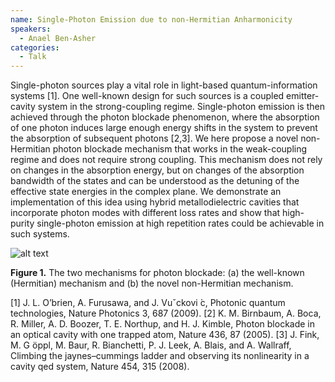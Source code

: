 ```yaml
---
name: Single-Photon Emission due to non-Hermitian Anharmonicity
speakers:
  - Anael Ben-Asher
categories:
  - Talk
---
```

Single-photon sources play a vital role in light-based quantum-information systems [1]. One well-known design for such sources is a coupled emitter-cavity system in the strong-coupling regime. Single-photon emission is then achieved through the photon blockade phenomenon, where the absorption of one photon induces large enough energy shifts in the system to prevent the absorption of subsequent photons [2,3]. We here propose a novel non-Hermitian photon blockade mechanism that works in the weak-coupling regime and does not require strong coupling. This mechanism does not rely on changes in the absorption energy, but on changes of the absorption bandwidth of the states and can be understood as the detuning of the effective state energies in the complex plane. We demonstrate an implementation of this idea using hybrid metallodielectric cavities that incorporate photon modes with different loss rates and show that high-purity single-photon emission at high repetition rates could be achievable in such systems.

![alt text](../../assets/speakers_figures/anaelbenasher.png)

**Figure 1.** The two mechanisms for photon blockade: (a) the well-known (Hermitian) mechanism and (b) the novel non-Hermitian mechanism.

[1] J. L. O’brien, A. Furusawa, and J. Vuˇckovi ́c, Photonic quantum technologies, Nature Photonics 3, 687 (2009).
[2] K. M. Birnbaum, A. Boca, R. Miller, A. D. Boozer, T. E. Northup, and H. J. Kimble, Photon blockade in an optical cavity with one trapped atom, Nature 436, 87 (2005).
[3] J. Fink, M. G ̈oppl, M. Baur, R. Bianchetti, P. J. Leek, A. Blais, and A. Wallraff, Climbing the jaynes–cummings ladder and observing its nonlinearity in a cavity qed system, Nature 454, 315 (2008).
